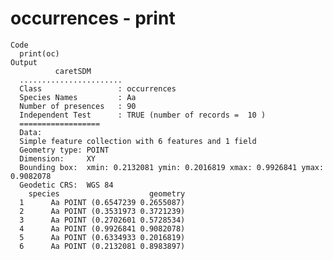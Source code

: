 # occurrences - print

    Code
      print(oc)
    Output
              caretSDM       
      .......................
      Class                 : occurrences
      Species Names         : Aa 
      Number of presences   : 90 
      Independent Test      : TRUE (number of records =  10 )
      ==================
      Data:
      Simple feature collection with 6 features and 1 field
      Geometry type: POINT
      Dimension:     XY
      Bounding box:  xmin: 0.2132081 ymin: 0.2016819 xmax: 0.9926841 ymax: 0.9082078
      Geodetic CRS:  WGS 84
        species                    geometry
      1      Aa POINT (0.6547239 0.2655087)
      2      Aa POINT (0.3531973 0.3721239)
      3      Aa POINT (0.2702601 0.5728534)
      4      Aa POINT (0.9926841 0.9082078)
      5      Aa POINT (0.6334933 0.2016819)
      6      Aa POINT (0.2132081 0.8983897)

